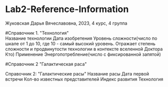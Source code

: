 # Lab2-Reference-Information
Жуковская Дарья Вячеславовна, 2023, 4 курс, 4 группа

#Справочник 1. "Технология"  
Название технологии
Дата изобретения
Уровень сложности(число по шкале от 1 до 10, где 10 - самый высокий уровень. Отражает степень сложности и продвинутости технологии в контексте вселенной Доктора Кто)
Применение
Энергопотребление(число с фиксированной запятой)

#Справочник 2 "Галактическая раса"

Справочник 2: "Галактические расы"
Название расы
Дата первой встречи
Кол-во известных представителей
Индекс развития
Технология
